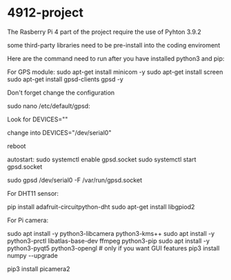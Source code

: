 # 4912-project

The Rasberry Pi 4 part of the project require the use of Pyhton 3.9.2

some third-party libraries need to be pre-install into the coding enviroment

Here are the command need to run after you have installed python3 and pip:

For GPS  module:
sudo apt-get install minicom -y
sudo apt-get install screen
sudo apt-get install gpsd-clients gpsd -y

Don't forget change the configuration

sudo nano /etc/default/gpsd:

Look for DEVICES=""

change into DEVICES="/dev/serial0"

reboot

autostart:
sudo systemctl enable gpsd.socket
sudo systemctl start gpsd.socket

sudo gpsd /dev/serial0 -F /var/run/gpsd.socket

For DHT11 sensor:

pip install adafruit-circuitpython-dht
sudo apt-get install libgpiod2

For Pi camera:

sudo apt install -y python3-libcamera python3-kms++
sudo apt install -y python3-prctl libatlas-base-dev ffmpeg python3-pip
sudo apt install -y python3-pyqt5 python3-opengl # only if you want GUI features
pip3 install numpy --upgrade

pip3 install picamera2




